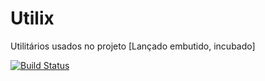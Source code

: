 Utilix
======

Utilitários usados no projeto [Lançado embutido, incubado]

[![Build Status](https://ci-jrimum.rhcloud.com/buildStatus/icon?job=Utilix)](https://ci-jrimum.rhcloud.com)
